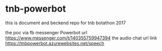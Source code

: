 # tnb-powerbot
this is document and beckend repo for tnb botathon 2017

the poc via fb messenger Powerbot url https://www.messenger.com/t/140355759947394
the audio chat url link https://tnbpowerbot.azurewebsites.net/speech

